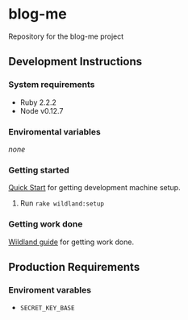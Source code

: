 # blog-me
Repository for the blog-me project

## Development Instructions
### System requirements
- Ruby 2.2.2
- Node v0.12.7

### Enviromental variables
*none*

### Getting started
[Quick Start](https://github.com/wildland/guides#setting-up-your-development-enviroment) for getting development machine setup.

1. Run `rake wildland:setup`

### Getting work done
[Wildland guide](https://github.com/wildland/) for getting work done.

## Production Requirements
### Enviroment varables
- `SECRET_KEY_BASE`

